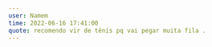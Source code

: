 ```yaml
---
user: Namem
time: 2022-06-16 17:41:00
quote: recomendo vir de tênis pq vai pegar muita fila .
---
```

